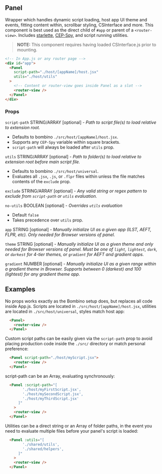 ## Panel

Wrapper which handles dynamic script loading, host app UI theme and events, fitting content within, scrollbar styling, CSInterface and more. This component is best used as the direct child of `#app` or parent of a `<router-view>`. Includes [starlette](https://github.com/Inventsable/starlette), [CEP-Spy](https://github.com/Inventsable/cep-spy), and script running utilities.

> **NOTE:** This component requires having loaded CSInterface.js prior to mounting.

```html
<!-- In App.js or any router page -->
<div id="app">
  <Panel
    script-path="./host/[appName]/host.jsx"
    utils="./host/utils"
  >
    <!-- Content or router-view goes inside Panel as a slot -->
    <router-view />
  </Panel>
</div>
```

### Props

`script-path` STRING/ARRAY [optional] - _Path to script file(s) to load relative to extension root._
  - Defaults to bombino `./src/host/[appName]/host.jsx`.
  - Supports any `CEP-Spy` variable within square brackets. 
  - `script-path` will always be loaded after `utils` prop.

`utils` STRING/ARRAY [optional] - _Path to folder(s) to load relative to extension root before main script file._
  - Defaults to bombino `./src/host/universal`.
  - Evaluates all `.jsx`, `.js`, or `.flpr` files within unless the file matches contents of the `exclude` prop.

`exclude` STRING/ARRAY [optional] - _Any valid string or regex pattern to exclude from `script-path` or `utils` evaluation._

`no-utils` BOOLEAN [optional] - _Overrides `utils` evaluation_
 - Default `false`
 - Takes precedence over `utils` prop.

`app` STRING [optional] - _Manually initialize UI as a given app (ILST, AEFT, FLPR, etc). Only needed for Browser versions of panel._

`theme` STRING [optional] - _Manually initialize UI as a given theme and only needed for Browser versions of panel. Must be one of `light`, `lightest`, `dark`, or `darkest` for 4-tier themes, or `gradient` for AEFT and gradient apps._

`gradient` NUMBER [optional] - _Manually initialize UI as a given range within a gradient theme in Browser. Supports between 0 (darkest) and 100 (lightest) for any gradient theme app._

## Examples

No props works exactly as the Bombino setup does, but replaces all code inside App.js. Scripts are located in `./src/host/[appName]/host.jsx`, utilities are located in `./src/host/universal`, styles match host app:

```html
  <Panel>
    <router-view />
  </Panel>
```

Custom script paths can be easily given via the `script-path` prop to avoid placing production code inside the `./src/` directory or match personal preference:

```html
  <Panel script-path="./host/myScript.jsx">
    <router-view />
  </Panel>
```

script-path can be an Array, evaluating synchronously:

```html
  <Panel :script-path="[
        './host/myFirstScript.jsx', 
        './host/mySecondScript.jsx', 
        './host/myThirdScript.jsx'
      ]"
    >
    <router-view />
  </Panel>
```

Utilities can be a direct string or an Array of folder paths, in the event you need to evaluate multiple files before your panel's script is loaded:

```html
  <Panel :utils="[
        './shared/utils', 
        './shared/helpers', 
      ]"
    >
    <router-view />
  </Panel>
```